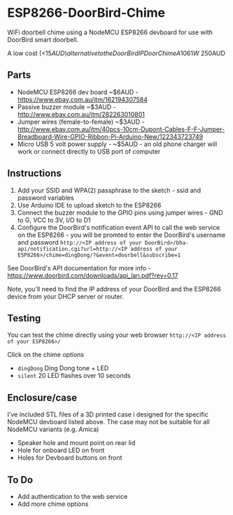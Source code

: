 # ESP8266-DoorBird-Chime
WiFi doorbell chime using a NodeMCU ESP8266 devboard for use with DoorBird smart doorbell.

A low cost (<$15AUD) alternative to the DoorBird IP Door Chime A1061W ~$250AUD

## Parts
* NodeMCU ESP8266 dev board ~$6AUD - https://www.ebay.com.au/itm/162194307584
* Passive buzzer module ~$3AUD - http://www.ebay.com.au/itm/282263010801
* Jumper wires (female-to-female) ~$3AUD - http://www.ebay.com.au/itm/40pcs-10cm-Dupont-Cables-F-F-Jumper-Breadboard-Wire-GPIO-Ribbon-Pi-Arduino-New/122343723749
* Micro USB 5 volt power supply - ~$5AUD - an old phone charger will work or connect directly to USB port of computer

## Instructions
1. Add your SSID and WPA(2) passphrase to the sketch - ssid and password variables
2. Use Arduino IDE to upload sketch to the ESP8266
3. Connect the buzzer module to the GPIO pins using jumper wires - GND to G, VCC to 3V, I/O to D1
4. Configure the DoorBird's notification event API to call the web service on the ESP8266 - you will be promted to enter the DoorBird's username and password
`http://<IP address of your DoorBird>/bha-api/notification.cgi?url=http://<IP address of your ESP8266>/chime=dingDong/?&event=doorbell&subscribe=1`

See DoorBird's API documentation for more info - https://www.doorbird.com/downloads/api_lan.pdf?rev=0.17

Note, you'll need to find the IP address of your DoorBird and the ESP8266 device from your DHCP server or router.

## Testing
You can test the chime directly using your web browser
`http://<IP address of your ESP8266>/`

Click on the chime options
* `dingDong` Ding Dong tone + LED
* `silent` 20 LED flashes over 10 seconds

## Enclosure/case
I've included STL files of a 3D printed case i designed for the specific NodeMCU devboard listed above. The case may not be suitable for all NodeMCU variants (e.g. Amica)
* Speaker hole and mount point on rear lid
* Hole for onboard LED on front
* Holes for Devboard buttons on front

## To Do
* Add authentication to the web service
* Add more chime options